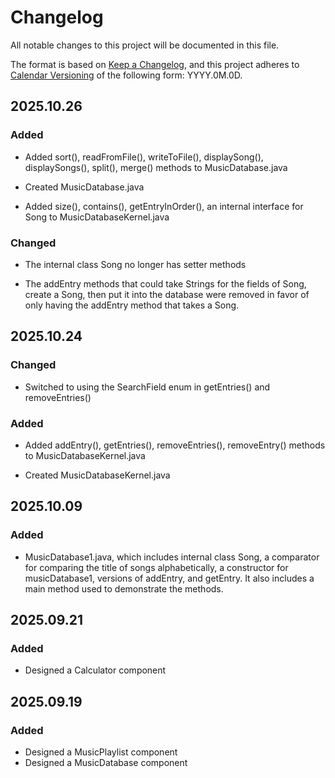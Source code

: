 # Changelog

All notable changes to this project will be documented in this file.

The format is based on [Keep a Changelog](https://keepachangelog.com/en/1.1.0/),
and this project adheres to [Calendar Versioning](https://calver.org/) of
the following form: YYYY.0M.0D.

## 2025.10.26

### Added

- Added sort(), readFromFile(), writeToFile(), displaySong(), displaySongs(), split(), merge() methods to MusicDatabase.java

- Created MusicDatabase.java

- Added size(), contains(), getEntryInOrder(), an internal interface for Song to MusicDatabaseKernel.java

### Changed

- The internal class Song no longer has setter methods

- The addEntry methods that could take Strings for the fields of Song, create a Song, then put it into the database were removed in favor of only having the addEntry method that takes a Song.

## 2025.10.24

### Changed

- Switched to using the SearchField enum in getEntries() and removeEntries()

### Added

- Added addEntry(), getEntries(), removeEntries(), removeEntry() methods to MusicDatabaseKernel.java

- Created MusicDatabaseKernel.java

## 2025.10.09

### Added

- MusicDatabase1.java, which includes internal class Song, a comparator for comparing the title of songs alphabetically, a constructor for musicDatabase1, versions of addEntry, and getEntry. It also includes a main method used to demonstrate the methods.

## 2025.09.21

### Added

- Designed a Calculator component

## 2025.09.19

### Added

- Designed a MusicPlaylist component
- Designed a MusicDatabase component